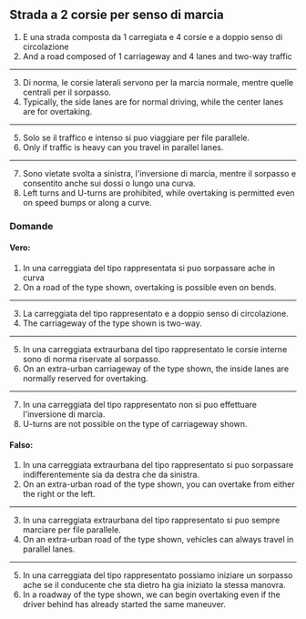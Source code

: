 ## Strada a 2 corsie per senso di marcia 

1. E una strada composta da 1 carregiata e 4 corsie e a doppio senso di circolazione 
2. And a road composed of 1 carriageway and 4 lanes and two-way traffic
---
3. Di norma, le corsie laterali servono per la marcia normale, mentre quelle centrali per il sorpasso.
4. Typically, the side lanes are for normal driving, while the center lanes are for overtaking.
---
5. Solo se il traffico e intenso si puo viaggiare per file parallele.
6. Only if traffic is heavy can you travel in parallel lanes.
---
7. Sono vietate svolta a sinistra, l'inversione di marcia, mentre il sorpasso e consentito anche sui dossi o lungo una curva.
8. Left turns and U-turns are prohibited, while overtaking is permitted even on speed bumps or along a curve.
 


### Domande

#### Vero:
1. In una carreggiata del tipo rappresentata si puo sorpassare ache in curva
2. On a road of the type shown, overtaking is possible even on bends.
---
3. La carreggiata del tipo rappresentato e a doppio senso di circolazione.
4. The carriageway of the type shown is two-way.
---
5. In una carreggiata extraurbana del tipo rappresentato le corsie interne sono di norma riservate al sorpasso.
6. On an extra-urban carriageway of the type shown, the inside lanes are normally reserved for overtaking.
---
7. In una carreggiata del tipo rappresentato non si puo effettuare l'inversione di marcia.
8. U-turns are not possible on the type of carriageway shown.



#### Falso:
1. In una carreggiata extraurbana del tipo rappresentato si puo sorpassare indifferentemente sia da destra che da sinistra.
2. On an extra-urban road of the type shown, you can overtake from either the right or the left.
---
3. In una carreggiata extraurbana del tipo rappresentato si puo sempre marciare per file parallele.
4. On an extra-urban road of the type shown, vehicles can always travel in parallel lanes.
---
5. In una carreggiata del tipo rappresentato possiamo iniziare un sorpasso ache se il conducente che sta dietro ha gia iniziato la stessa manovra.
6. In a roadway of the type shown, we can begin overtaking even if the driver behind has already started the same maneuver.